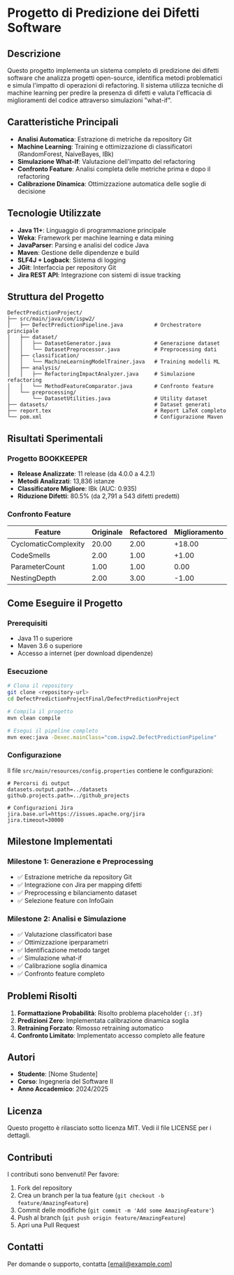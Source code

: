 # Progetto di Predizione dei Difetti Software

## Descrizione

Questo progetto implementa un sistema completo di predizione dei difetti software che analizza progetti open-source, identifica metodi problematici e simula l'impatto di operazioni di refactoring. Il sistema utilizza tecniche di machine learning per predire la presenza di difetti e valuta l'efficacia di miglioramenti del codice attraverso simulazioni "what-if".

## Caratteristiche Principali

- **Analisi Automatica**: Estrazione di metriche da repository Git
- **Machine Learning**: Training e ottimizzazione di classificatori (RandomForest, NaiveBayes, IBk)
- **Simulazione What-If**: Valutazione dell'impatto del refactoring
- **Confronto Feature**: Analisi completa delle metriche prima e dopo il refactoring
- **Calibrazione Dinamica**: Ottimizzazione automatica delle soglie di decisione

## Tecnologie Utilizzate

- **Java 11+**: Linguaggio di programmazione principale
- **Weka**: Framework per machine learning e data mining
- **JavaParser**: Parsing e analisi del codice Java
- **Maven**: Gestione delle dipendenze e build
- **SLF4J + Logback**: Sistema di logging
- **JGit**: Interfaccia per repository Git
- **Jira REST API**: Integrazione con sistemi di issue tracking

## Struttura del Progetto

```
DefectPredictionProject/
├── src/main/java/com/ispw2/
│   ├── DefectPredictionPipeline.java          # Orchestratore principale
│   ├── dataset/
│   │   ├── DatasetGenerator.java              # Generazione dataset
│   │   └── DatasetPreprocessor.java           # Preprocessing dati
│   ├── classification/
│   │   └── MachineLearningModelTrainer.java   # Training modelli ML
│   ├── analysis/
│   │   ├── RefactoringImpactAnalyzer.java     # Simulazione refactoring
│   │   └── MethodFeatureComparator.java       # Confronto feature
│   └── preprocessing/
│       └── DatasetUtilities.java              # Utility dataset
├── datasets/                                  # Dataset generati
├── report.tex                                 # Report LaTeX completo
└── pom.xml                                    # Configurazione Maven
```

## Risultati Sperimentali

### Progetto BOOKKEEPER

- **Release Analizzate**: 11 release (da 4.0.0 a 4.2.1)
- **Metodi Analizzati**: 13,836 istanze
- **Classificatore Migliore**: IBk (AUC: 0.935)
- **Riduzione Difetti**: 80.5% (da 2,791 a 543 difetti predetti)

### Confronto Feature

| Feature | Originale | Refactored | Miglioramento |
|---------|-----------|------------|---------------|
| CyclomaticComplexity | 20.00 | 2.00 | +18.00 |
| CodeSmells | 2.00 | 1.00 | +1.00 |
| ParameterCount | 1.00 | 1.00 | 0.00 |
| NestingDepth | 2.00 | 3.00 | -1.00 |

## Come Eseguire il Progetto

### Prerequisiti

- Java 11 o superiore
- Maven 3.6 o superiore
- Accesso a internet (per download dipendenze)

### Esecuzione

```bash
# Clona il repository
git clone <repository-url>
cd DefectPredictionProjectFinal/DefectPredictionProject

# Compila il progetto
mvn clean compile

# Esegui il pipeline completo
mvn exec:java -Dexec.mainClass="com.ispw2.DefectPredictionPipeline"
```

### Configurazione

Il file `src/main/resources/config.properties` contiene le configurazioni:

```properties
# Percorsi di output
datasets.output.path=../datasets
github.projects.path=../github_projects

# Configurazioni Jira
jira.base.url=https://issues.apache.org/jira
jira.timeout=30000
```

## Milestone Implementati

### Milestone 1: Generazione e Preprocessing
- ✅ Estrazione metriche da repository Git
- ✅ Integrazione con Jira per mapping difetti
- ✅ Preprocessing e bilanciamento dataset
- ✅ Selezione feature con InfoGain

### Milestone 2: Analisi e Simulazione
- ✅ Valutazione classificatori base
- ✅ Ottimizzazione iperparametri
- ✅ Identificazione metodo target
- ✅ Simulazione what-if
- ✅ Calibrazione soglia dinamica
- ✅ Confronto feature completo

## Problemi Risolti

1. **Formattazione Probabilità**: Risolto problema placeholder `{:.3f}`
2. **Predizioni Zero**: Implementata calibrazione dinamica soglia
3. **Retraining Forzato**: Rimosso retraining automatico
4. **Confronto Limitato**: Implementato accesso completo alle feature

## Autori

- **Studente**: [Nome Studente]
- **Corso**: Ingegneria del Software II
- **Anno Accademico**: 2024/2025

## Licenza

Questo progetto è rilasciato sotto licenza MIT. Vedi il file LICENSE per i dettagli.

## Contributi

I contributi sono benvenuti! Per favore:

1. Fork del repository
2. Crea un branch per la tua feature (`git checkout -b feature/AmazingFeature`)
3. Commit delle modifiche (`git commit -m 'Add some AmazingFeature'`)
4. Push al branch (`git push origin feature/AmazingFeature`)
5. Apri una Pull Request

## Contatti

Per domande o supporto, contatta [email@example.com]
